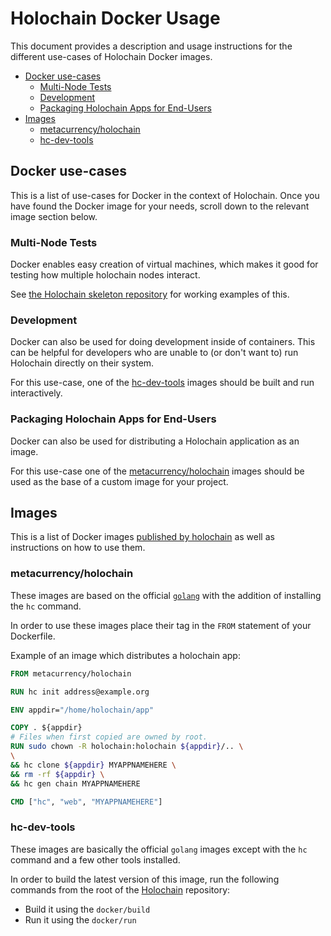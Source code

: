 # Holochain Docker Usage
This document provides a description and usage instructions for the different use-cases of Holochain Docker images.

<!-- TOC depthFrom:2 depthTo:6 withLinks:1 updateOnSave:1 orderedList:0 -->

- [Docker use-cases](#docker-use-cases)
	- [Multi-Node Tests](#multi-node-tests)
	- [Development](#development)
	- [Packaging Holochain Apps for End-Users](#packaging-holochain-apps-for-end-users)
- [Images](#images)
	- [metacurrency/holochain](#metacurrencyholochain)
	- [hc-dev-tools](#hc-dev-tools)

<!-- /TOC -->

## Docker use-cases
This is a list of use-cases for Docker in the context of Holochain. Once you have found the Docker image for your needs, scroll down to the relevant image section below.

### Multi-Node Tests
Docker enables easy creation of virtual machines, which makes it good for testing how multiple holochain nodes interact.

See [the Holochain skeleton repository](https://github.com/metacurrency/holoSkel) for working examples of this.

### Development
Docker can also be used for doing development inside of containers. This can be helpful for developers who are unable to (or don't want to) run Holochain directly on their system.

For this use-case, one of the [hc-dev-tools](#hc-dev-tools) images should be built and run interactively.


### Packaging Holochain Apps for End-Users
Docker can also be used for distributing a Holochain application as an image.

For this use-case one of the [metacurrency/holochain](#metacurrencyholochain) images should be used as the base of a custom image for your project.

## Images
This is a list of Docker images [published by holochain](https://hub.docker.com/u/metacurrency/) as well as instructions on how to use them.

### metacurrency/holochain
These images are based on the official [`golang`](https://hub.docker.com/_/golang/) with the addition of installing the `hc` command.

In order to use these images place their tag in the `FROM` statement of your Dockerfile.

Example of an image which distributes a holochain app:
```Dockerfile
FROM metacurrency/holochain

RUN hc init address@example.org

ENV appdir="/home/holochain/app"

COPY . ${appdir}
# Files when first copied are owned by root.
RUN sudo chown -R holochain:holochain ${appdir}/.. \
\
&& hc clone ${appdir} MYAPPNAMEHERE \
&& rm -rf ${appdir} \
&& hc gen chain MYAPPNAMEHERE

CMD ["hc", "web", "MYAPPNAMEHERE"]
```

### hc-dev-tools
These images are basically the official `golang` images except with the `hc` command and a few other tools installed.

In order to build the latest version of this image, run the following commands from the root of the [Holochain](https://github.com/metacurrency/holochain) repository:
* Build it using the `docker/build`
* Run it using the `docker/run`
